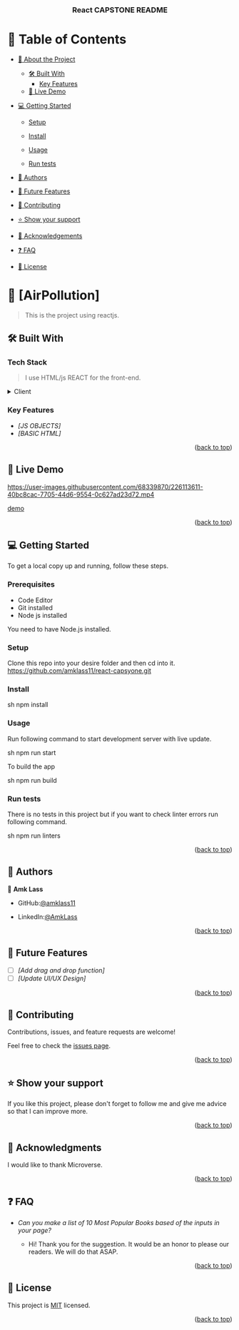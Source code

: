 <!--
HOW TO USE:
This is an example of how you may give instructions on setting up your project locally.
Modify this file to match your project and remove sections that don't apply.
REQUIRED SECTIONS:
- Table of Contents
- About the Project
  - Built With
  - Live Demo
- Getting Started
- Authors
- Future Features
- Contributing
- Show your support
- Acknowledgements
- License
After you're finished please remove all the comments and instructions!
-->

<div align="center">

  <!-- <img src="murple_logo.png" alt="logo" width="140"  height="auto" />
  <br/> -->

  <h3><b>React CAPSTONE README</b></h3>

</div>

<!-- TABLE OF CONTENTS -->

# 📗 Table of Contents

- [📖 About the Project](#about-project)
  - [🛠 Built With](#built-with)
    <!-- - [Tech Stack](#tech-stack) -->
    - [Key Features](#key-features)
  - [🚀 Live Demo](#live-demo)
- [💻 Getting Started](#getting-started)

  - [Setup](#setup)

  - [Install](#install)
  - [Usage](#usage)
  - [Run tests](#run-tests)
  <!-- - [Prerequisites](#prerequisites)
  - [Deployment](#triangular_flag_on_post-deployment) -->

- [👥 Authors](#authors)
- [🔭 Future Features](#future-features)
- [🤝 Contributing](#contributing)
- [⭐️ Show your support](#support)
- [🙏 Acknowledgements](#acknowledgements)
- [❓ FAQ](#faq)
- [📝 License](#license)

<!-- PROJECT DESCRIPTION -->

# 📖 [AirPollution] <a name="AirPollution"></a>

> This is the project using reactjs.

<!-- *[Bookstore]* can do math calculation like add, subtract, multiply and division. -->

## 🛠 Built With <a name="built-with"></a>

### Tech Stack <a name="tech-stack"></a>
> I use HTML/js  REACT for the front-end.

<details>
  <summary>Client</summary>
  <ul>
    <li><a href="https://reactjs.org/">React.js</a></li>
  </ul>
</details>



### Key Features <a name="key-features"></a>

<!-- > Describe between 1-3 key features of the application. -->

- *[JS OBJECTS]*
- *[BASIC HTML]*
  <p align="right">(<a href="#readme-top">back to top</a>)</p>

<!-- LIVE DEMO -->

## 🚀 Live Demo <a name="live-demo"></a>


https://user-images.githubusercontent.com/68339870/226113611-40bc8cac-7705-44d6-9554-0c627ad23d72.mp4


<!-- - [Live Demo Link]() -->
[demo](https://develop--zesty-mooncake-1a3672.netlify.app/)

<p align="right">(<a href="#readme-top">back to top</a>)</p>

<!-- GETTING STARTED -->

## 💻 Getting Started <a name="getting-started"></a>

To get a local copy up and running, follow these steps.

### Prerequisites

- Code Editor
- Git installed
- Node js installed

You need to have Node.js installed.

### Setup


Clone this repo into your desire folder and then cd into it.
https://github.com/amklass11/react-capsyone.git

### Install

sh
npm install


### Usage

Run following command to start development server with live update.

sh
npm run start


To build the app

sh
npm run build


### Run tests

There is no tests in this project but if you want to check linter errors run following command.

sh
npm run linters


<p align="right">(<a href="#readme-top">back to top</a>)</p>

<!-- AUTHORS -->

## 👥 Authors <a name="authors"></a>

👤 **Amk Lass**


- GitHub:[@amklass11](https://github.com/amklass11)

- LinkedIn:[@AmkLass](https://www.linkedin.com/in/amk-lass-521565196/)

<p align="right">(<a href="#readme-top">back to top</a>)</p>

<!-- FUTURE FEATURES -->

## 🔭 Future Features <a name="future-features"></a>

<!-- > Describe 1 - 3 features you will add to the project. -->

- [ ] *[Add drag and drop function]*
- [ ] *[Update UI/UX Design]*

<p align="right">(<a href="#readme-top">back to top</a>)</p>

<!-- CONTRIBUTING -->

## 🤝 Contributing <a name="contributing"></a>

Contributions, issues, and feature requests are welcome!

Feel free to check the [issues page](../../issues/).

<p align="right">(<a href="#readme-top">back to top</a>)</p>

<!-- SUPPORT -->

## ⭐️ Show your support <a name="support"></a>

If you like this project, please don't forget to follow me and give me advice so that I can improve more.

<p align="right">(<a href="#readme-top">back to top</a>)</p>

<!-- ACKNOWLEDGEMENTS -->

## 🙏 Acknowledgments <a name="acknowledgements"></a>

I would like to thank Microverse.

<p align="right">(<a href="#readme-top">back to top</a>)</p>

<!-- FAQ (optional) -->

## ❓ FAQ <a name="faq"></a>

<!-- > Add at least 2 questions new developers would ask when they decide to use your project. -->

- *Can you make a list of 10 Most Popular Books based of the inputs in your page?*

  - Hi! Thank you for the suggestion. It would be an honor to please our readers. We will do that ASAP.

<!-- - *[Question_2]*

  - [Answer_2] -->

<p align="right">(<a href="#readme-top">back to top</a>)</p>

<!-- LICENSE -->

## 📝 License <a name="license"></a>

This project is [MIT](./LICENSE) licensed.

<p align="right">(<a href="#readme-top">back to top</a>)</p>
